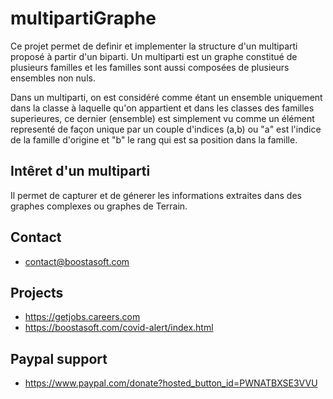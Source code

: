 # multipartiGraphe


Ce projet permet de definir et implementer la structure d'un multiparti proposé à partir d'un biparti. 
Un multiparti est un graphe constitué de plusieurs familles
et les familles sont aussi composées de plusieurs ensembles non nuls. 

Dans un multiparti, on est considéré comme étant un ensemble uniquement dans la 
classe à laquelle qu'on appartient et dans les classes des familles superieures,
ce dernier (ensemble) est  simplement vu comme un élément representé de façon
unique par un couple d'indices (a,b) ou "a" est l'indice de la famille d'origine et "b" 
le rang qui est sa position dans la famille.

## Intêret d'un multiparti

Il permet de capturer et de génerer les informations extraites dans des graphes complexes ou graphes de Terrain.

## Contact
* contact@boostasoft.com
## Projects
* https://getjobs.careers.com
* https://boostasoft.com/covid-alert/index.html
## Paypal support 
* https://www.paypal.com/donate?hosted_button_id=PWNATBXSE3VVU


